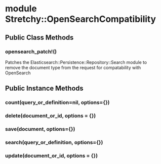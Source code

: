# module Stretchy::OpenSearchCompatibility [](#module-Stretchy::OpenSearchCompatibility) [](#top)
 ## Public Class Methods
 ### opensearch_patch!() [](#method-c-opensearch_patch-21)
 Patches the Elasticsearch::Persistence::Repository::Search module to remove the document type from the request for compatability with OpenSearch

 ## Public Instance Methods
 ### count(query_or_definition=nil, options={}) [](#method-i-count)
 ### delete(document_or_id, options = {}) [](#method-i-delete)
 ### save(document, options={}) [](#method-i-save)
 ### search(query_or_definition, options={}) [](#method-i-search)
 ### update(document_or_id, options = {}) [](#method-i-update)
 
